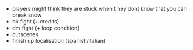 * players might think they are stuck when t hey dont know that you can break snow
* bk fight (+ credits)
* dm fight (+ loop condition)
* cutscenes
* finish up localisation (spanish/italian)
